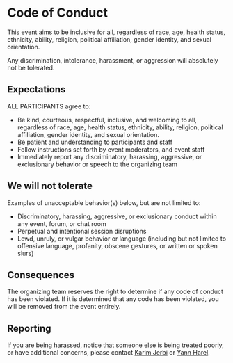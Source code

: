 # Code of Conduct

This event aims to be inclusive for all, regardless of race, age, health status, ethnicity, ability, religion, political affiliation, gender identity, and sexual orientation.

Any discrimination, intolerance, harassment, or aggression will absolutely not be tolerated.

## Expectations

ALL PARTICIPANTS agree to:
 * Be kind, courteous, respectful, inclusive, and welcoming to all, regardless of race, age, health status, ethnicity, ability, religion, political affiliation, gender identity, and sexual orientation.
 * Be patient and understanding to participants and staff
 * Follow instructions set forth by event moderators, and event staff
 * Immediately report any discriminatory, harassing, aggressive, or exclusionary behavior or speech to the organizing team

## We will not tolerate

Examples of unacceptable behavior(s) below, but are not limited to:
 * Discriminatory, harassing, aggressive, or exclusionary conduct within any event, forum, or chat room
 * Perpetual and intentional session disruptions
 * Lewd, unruly, or vulgar behavior or language (including but not limited to offensive language, profanity, obscene gestures, or written or spoken slurs)

## Consequences

The organizing team reserves the right to determine if any code of conduct has been violated. If it is determined that any code has been violated, you will be removed from the event entirely.

## Reporting

If you are being harassed, notice that someone else is being treated poorly, or have additional concerns, please contact [Karim Jerbi](mailto:karim.jerbi.udem@gmail.com) or [Yann Harel](mailto:yharel109@gmail.com).
